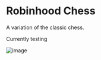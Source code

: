# Robinhood Chess

A variation of the classic chess.

Currently testing 

![image](https://github.com/yelaco/robinhood-chess/assets/100106895/acaf8368-a951-44ae-a0f1-469151655689)
